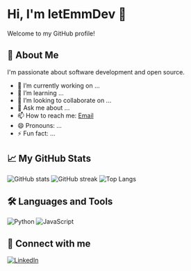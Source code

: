 # Hi, I'm letEmmDev 👋

Welcome to my GitHub profile!

## 🚀 About Me
I'm passionate about software development and open source.

- 🔭 I’m currently working on ...
- 🌱 I’m learning ...
- 👯 I’m looking to collaborate on ...
- 💬 Ask me about ...
- 📫 How to reach me: [Email](mailto:your-email@example.com)
- 😄 Pronouns: ...
- ⚡ Fun fact: ...

## 📈 My GitHub Stats

![GitHub stats](https://github-readme-stats.vercel.app/api?username=letEmmDev&show_icons=true&theme=radical)
![GitHub streak](https://streak-stats.demolab.com/?user=letEmmDev&theme=radical)
![Top Langs](https://github-readme-stats.vercel.app/api/top-langs/?username=letEmmDev&layout=compact)

## 🛠️ Languages and Tools

![Python](https://img.shields.io/badge/Python-3670A0?style=for-the-badge&logo=python&logoColor=ffdd54)
![JavaScript](https://img.shields.io/badge/JavaScript-323330?style=for-the-badge&logo=javascript&logoColor=F7DF1E)
<!-- Add more badges as needed -->

## 🔗 Connect with me

[![LinkedIn](https://img.shields.io/badge/-LinkedIn-blue?style=flat-square&logo=Linkedin&logoColor=white&link=https://linkedin.com/in/yourprofile)](https://linkedin.com/in/yourprofile)
